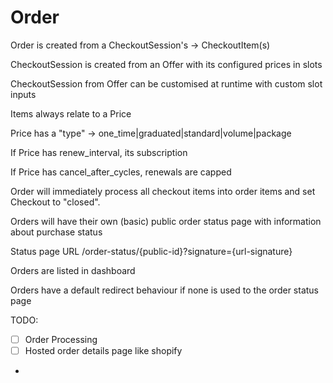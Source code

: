 
# Order

Order is created from a CheckoutSession's -> CheckoutItem(s)

CheckoutSession is created from an Offer with its configured prices in slots

CheckoutSession from Offer can be customised at runtime with custom slot inputs

Items always relate to a Price

Price has a "type" -> one_time|graduated|standard|volume|package

If Price has renew_interval, its subscription 

If Price has cancel_after_cycles, renewals are capped

Order will immediately process all checkout items into order items and set Checkout to "closed".

Orders will have their own (basic) public order status page with information about purchase status

Status page URL /order-status/{public-id}?signature={url-signature}

Orders are listed in dashboard

Orders have a default redirect behaviour if none is used to the order status page

TODO: 
- [ ] Order Processing 
- [ ] Hosted order details page like shopify
- 
